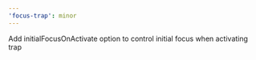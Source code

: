 ```yaml
---
'focus-trap': minor
---
```


Add initialFocusOnActivate option to control initial focus when activating trap
